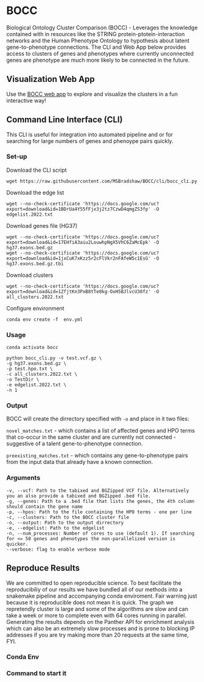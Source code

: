 # BOCC

Biological Ontology Cluster Comparison (BOCC) - Leverages the knowledge contained with in resources like the STRING protein-ptotein-interaction networks and the Human Phenotype Ontology to hypothesis about latent gene-to-phenotype connections. The CLI and Web App below provides access to clusters of genes and phenotypes where currently unconnected genes are phenotype are much more likely to be connected in the future.  

## Visualization Web App

Use the [BOCC web app](https://ryanlayerlab.github.io/BOCC/) to explore and visualize the clusters in a fun interactive way!

##  Command Line Interface (CLI)
This CLI is useful for integration into automated pipeline and or for searching for large numbers of genes and phenoype pairs quickly.

### Set-up

Download the CLI script

`wget https://raw.githubusercontent.com/MSBradshaw/BOCC/cli/bocc_cli.py`

Download the edge list

`wget --no-check-certificate 'https://docs.google.com/uc?export=download&id=1BDrUa4Y55fFjx3j2tz7CzwD4qmgZS3fp' -O edgelist.2022.txt`

Download genes file (HG37)

```
wget --no-check-certificate 'https://docs.google.com/uc?export=download&id=17EHfiA3aiu2LouwhpNgX5VhC6ZaMcEpk' -O hg37.exons.bed.gz
wget --no-check-certificate 'https://docs.google.com/uc?export=download&id=1jxCuK7xKzz5r2cFlVkr2nFAfeW5c1EsG' -O hg37.exons.bed.gz.tbi
```

Download clusters

`wget --no-check-certificate 'https://docs.google.com/uc?export=download&id=1ZfjtKn3PxB8tTe0kg-OxH5BJlvcU30fz' -O all_clusters.2022.txt `

Configure environment

`conda env create -f  env.yml`

### Usage
```
conda activate bocc

python bocc_cli.py -v test.vcf.gz \
-g hg37.exons.bed.gz \
-p test.hpo.txt \
-c all_clusters.2022.txt \
-o TestDir \
-e edgelist.2022.txt \
-n 1
```

### Output

BOCC will create the dirrectory specified with `-o` and place in it two files: 

`novel_matches.txt` - which contains a list of affected genes and HPO terms that co-occur in the same cluster and are currently not connected - suggestive of a talent gene-to-phenotype connection.

`preexisting_matches.txt` - which contains any gene-to-phenotype pairs from the input data that already have a known connection.

### Arguments
```
-v, --vcf: Path to the tabixed and BGZipped VCF file. Alternatively you an also provide a tabixed and BGZipped .bed file.
-g, --genes: Path to a .bed file that lists the genes, the 4th column should contain the gene name
-p, --hpos: Path to the file containing the HPO terms - one per line
-c, --clusters: Path to the BOCC cluster file
-o, --output: Path to the output dirrectory
-e, --edgelist: Path to the edgelist
-n, --num_processes: Number of cores to use (default 1). If searching for <= 50 genes and phenotypes the non-parallelized version is quicker.
--verbose: flag to enable verbose mode
```


## Reproduce Results

We are committed to open reproducible science. To best facilitate the reproducibiliy of our results we have bundled all of our methods into a snakemake pipeline and accompanying conda enviroment. Fair warning just because it is reproducible does not mean it is quick. The graph we repretendly cluster is large and some of the algorithms are slow and can take a week or more to complete even with 64 cores running in parallel. Generating the results depends on the Panther API for enrichment analysis which can also be an extremely slow processes and is prone to blocking IP addresses if you are try making more than 20 requests at the same time, FYI.

### Conda Env

### Command to start it
